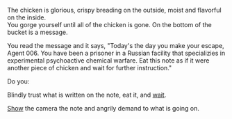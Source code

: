 The chicken is glorious, crispy breading on the outside, moist and flavorful on the inside.  
You gorge yourself until all of the chicken is gone.  On the bottom of the bucket is a message.

You read the message and it says, "Today's the day you make your escape, Agent 006. You
have been a prisoner in a Russian facility that specializies in experimental
psychoactive chemical warfare. Eat this note as if it were another piece of chicken and
wait for further instruction."

Do you:

Blindly trust what is written on the note, eat it, and [wait](wait/wait.md). 

[Show](show/show.md) the camera the note and angrily demand to what is going on. 
